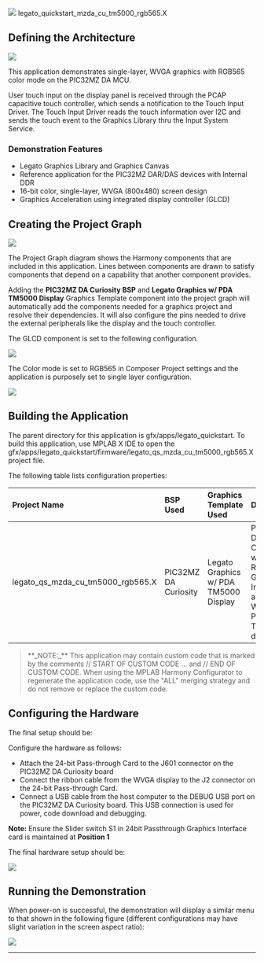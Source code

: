 
![](../../../../images/mhgs.png) legato\_quickstart\_mzda\_cu\_tm5000\_rgb565.X

Defining the Architecture
-------------------------

![](../../../../images/legato_qs_mzda_cu_arch.png)

This application demonstrates single-layer, WVGA graphics with RGB565 color mode on the PIC32MZ DA MCU.

User touch input on the display panel is received through the PCAP capacitive touch controller, which sends a notification to the Touch Input Driver. The Touch Input Driver reads the touch information over I2C and sends the touch event to the Graphics Library thru the Input System Service.

### Demonstration Features

-   Legato Graphics Library and Graphics Canvas
-   Reference application for the PIC32MZ DAR/DAS devices with Internal DDR
-   16-bit color, single-layer, WVGA (800x480) screen design
-   Graphics Acceleration using integrated display controller (GLCD)

Creating the Project Graph
--------------------------

![](../../../../images/legato_db_mzda_cu_tm5000_pg.png)

The Project Graph diagram shows the Harmony components that are included in this application. Lines between components are drawn to satisfy components that depend on a capability that another component provides.

Adding the **PIC32MZ DA Curiosity BSP** and **Legato Graphics w/ PDA TM5000 Display** Graphics Template component into the project graph will automatically add the components needed for a graphics project and resolve their dependencies. It will also configure the pins needed to drive the external peripherals like the display and the touch controller.

The GLCD component is set to the following configuration.

![](../../../../images/legato_quickstart_GLCDSettings.png)

The Color mode is set to RGB565 in Composer Project settings and the application is purposely set to single layer configuration.

![](../../../../images/legato_quickstart_ProjectSettings.png)

Building the Application
------------------------

The parent directory for this application is gfx/apps/legato\_quickstart. To build this application, use MPLAB X IDE to open the gfx/apps/legato\_quickstart/firmware/legato\_qs\_mzda\_cu\_tm5000\_rgb565.X project file.

The following table lists configuration properties:

|Project Name|BSP Used|Graphics Template Used|Description|
|:-----------|:-------|:---------------------|:----------|
|legato\_qs\_mzda\_cu\_tm5000\_rgb565.X|PIC32MZ DA Curiosity|Legato Graphics w/ PDA TM5000 Display|PIC32MZ DA Curiosity with RGBA8888 GFX Interface and 5" WVGA PCAP Touch display|

> \*\*\_NOTE:\_\*\* This application may contain custom code that is marked by the comments // START OF CUSTOM CODE ... and // END OF CUSTOM CODE. When using the MPLAB Harmony Configurator to regenerate the application code, use the "ALL" merging strategy and do not remove or replace the custom code.

Configuring the Hardware
------------------------

The final setup should be:

Configure the hardware as follows:

-   Attach the 24-bit Pass-through Card to the J601 connector on the PIC32MZ DA Curiosity board
-   Connect the ribbon cable from the WVGA display to the J2 connector on the 24-bit Pass-through Card.
-   Connect a USB cable from the host computer to the DEBUG USB port on the PIC32MZ DA Curiosity board. This USB connection is used for power, code download and debugging.

**Note:** Ensure the Slider switch S1 in 24bit Passthrough Graphics Interface card is maintained at **Position 1**

The final hardware setup should be:

![](../../../../images/legato_qs_mzda_cu_tm5000_conf1.png)

Running the Demonstration
-------------------------

When power-on is successful, the demonstration will display a similar menu to that shown in the following figure (different configurations may have slight variation in the screen aspect ratio):

![](../../../../images/legato_quickstart_wqvga_run.png)

* * * * *

 
